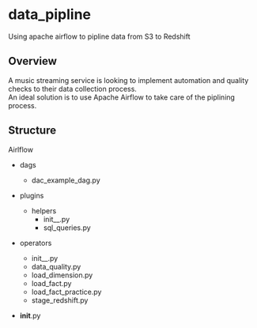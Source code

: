 # data_pipline
Using apache airflow to pipline data from S3 to Redshift

## Overview

A music streaming service is looking to implement automation and quality checks to their data collection process.\
An ideal solution is to use Apache Airflow to take care of the piplining process. 

## Structure

Airlflow 
* dags
  * dac_example_dag.py
* plugins
  * helpers
    * init__.py
    * sql_queries.py
                 
* operators
  * init__.py
  * data_quality.py
  * load_dimension.py
  * load_fact.py
  * load_fact_practice.py
  *  stage_redshift.py  
  
*  __init__.py         
